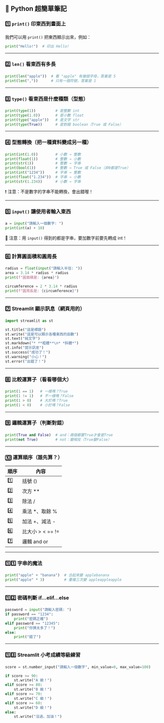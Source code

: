 ## 🐍 Python 超簡單筆記

### 1️⃣ `print()` 印東西到畫面上

我們可以用 `print()` 把東西顯示出來，例如：

```python
print("Hello!")  # 印出 Hello!
```

---

### 2️⃣ `len()` 看東西有多長

```python
print(len("apple"))  # 看 "apple" 有幾個字母，答案是 5
print(len(","))      # 只有一個符號，答案是 1
```

---

### 3️⃣ `type()` 看東西是什麼種類（型態）

```python
print(type(1))         # 是整數 int
print(type(1.0))       # 是小數 float
print(type("apple"))   # 是文字 str
print(type(True))      # 是對錯 boolean（True 或 False）
```

---

### 4️⃣ 型態轉換（把一種資料變成另一種）

```python
print(int(1.0))        # 小數 → 整數
print(float(1))        # 整數 → 小數
print(str(1))          # 整數 → 字串
print(bool(1))         # 整數 → True 或 False（非0都是True）
print(int("1234"))     # 字串 → 整數
print(float("1.234"))  # 字串 → 小數
print(str(1.234))      # 小數 → 字串
```

❗ 注意：不是數字的字串不能轉換，會出錯喔！

---

### 5️⃣ `input()` 讓使用者輸入東西

```python
a = input("請輸入一個數字: ")
print(int(a) + 10)
```

📌 注意：用 `input()` 得到的都是字串，要加數字前要先轉成 int！

---

### 6️⃣ 計算圓面積和圓周長

```python
radius = float(input("請輸入半徑: "))
area = 3.14 * radius * radius
print(f"圓面積是: {area}")

circumference = 2 * 3.14 * radius
print(f"圓周長是: {circumference}")
```

---

### 7️⃣ Streamlit 顯示訊息（網頁用的）

```python
import streamlit as st

st.title("這是標題")
st.write("這是可以顯示各種東西的函數")
st.text("純文字")
st.markdown("* **粗體**\n* *斜體*")
st.info("提示訊息")
st.success("成功了！")
st.warning("小心！")
st.error("出錯了！")
```

---

### 8️⃣ 比較運算子（看看哪個大）

```python
print(1 == 1)   # 一樣嗎？True
print(1 != 1)   # 不一樣嗎？False
print(1 > 0)    # 大於嗎？True
print(1 < 0)    # 小於嗎？False
```

---

### 9️⃣ 邏輯運算子（判斷對錯）

```python
print(True and False)  # and：兩個都要True才會是True
print(not True)        # not：變相反（True變False）
```

---

### 🔟 運算順序（誰先算？）

| 順序 | 內容             |
| ---- | ---------------- |
| 1️⃣   | 括號 ()          |
| 2️⃣   | 次方 \*\*        |
| 3️⃣   | 除法 /           |
| 4️⃣   | 乘法 \*、取餘 %  |
| 5️⃣   | 加法 +、減法 -   |
| 6️⃣   | 比大小 > < == != |
| 7️⃣   | 邏輯 and or      |

---

### 1️⃣1️⃣ 字串的魔法

```python
print("apple" + "banana")  # 合起來變 applebanana
print("apple" * 3)         # 重複三次變 appleappleapple
```

---

### 1️⃣2️⃣ 密碼判斷 if...elif...else

```python
password = input("請輸入密碼: ")
if password == "1234":
    print("密碼正確")
elif password == "12345":
    print("你猜太多了！")
else:
    print("錯了")
```

---

### 1️⃣3️⃣ Streamlit 小考成績等級練習

```python
score = st.number_input("請輸入一個數字", min_value=0, max_value=100)

if score >= 90:
    st.write("A 級！")
elif score >= 80:
    st.write("B 級！")
elif score >= 70:
    st.write("C 級！")
elif score >= 60:
    st.write("D 級！")
else:
    st.write("沒過，加油！")
```
